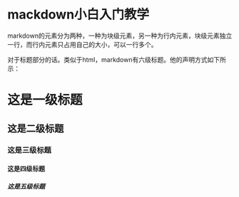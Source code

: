 # mackdown小白入门教学

markdown的元素分为两种，一种为块级元素，另一种为行内元素，块级元素独立一行，而行内元素只占用自己的大小，可以一行多个。

对于标题部分的话。类似于html，markdown有六级标题。他的声明方式如下所示：
# 这是一级标题
## 这是二级标题
### 这是三级标题
#### 这是四级标题
##### 这是五级标题
###
<!--stackedit_data:
eyJoaXN0b3J5IjpbLTEzMDEwNTE0MTUsLTIxMzQ2NTE0NjYsLT
IwODg3NDY2MTJdfQ==
-->